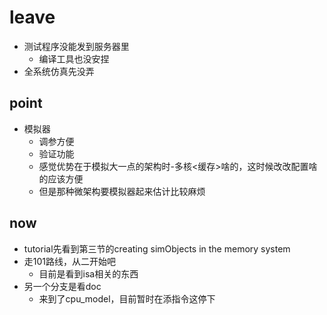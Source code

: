 # leave

* 测试程序没能发到服务器里
  * 编译工具也没安捏
* 全系统仿真先没弄

## point

* 模拟器
  * 调参方便
  * 验证功能
  * 感觉优势在于模拟大一点的架构时-多核<缓存>啥的，这时候改改配置啥的应该方便
  * 但是那种微架构要模拟器起来估计比较麻烦

## now

* tutorial先看到第三节的creating simObjects in the memory system
* 走101路线，从二开始吧
  * 目前是看到isa相关的东西
* 另一个分支是看doc
  * 来到了cpu_model，目前暂时在添指令这停下